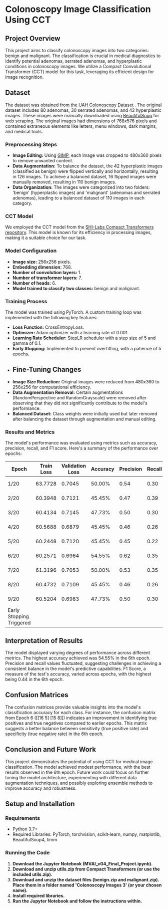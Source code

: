 # Colonoscopy Image Classification Using CCT
## Project Overview
This project aims to classify colonoscopy images into two categories: benign and malignant. The classification is crucial in medical diagnostics to identify potential adenomas, serrated adenomas, and hyperplastic conditions in colonoscopy images. We utilize a Compact Convolutional Transformer (CCT) model for this task, leveraging its efficient design for image recognition.

## Dataset
The dataset was obtained from the [UAH Colonoscopy Dataset](https://www.depeca.uah.es/colonoscopy_dataset/) . The original dataset includes 80 adenomas, 30 serrated adenomas, and 42 hyperplastic images. These images were manually downloaded using [BeautifulSoup](https://pypi.org/project/beautifulsoup4/) for web scraping. The original images had dimensions of 768x576 pixels and contained extraneous elements like letters, menu windows, dark margins, and medical tools.

### Preprocessing Steps
- **Image Editing:** Using [GIMP](https://www.gimp.org/), each image was cropped to 480x360 pixels to remove unwanted content.
- **Data Augmentation:** To balance the dataset, the 42 hyperplastic images (classified as benign) were flipped vertically and horizontally, resulting in 126 images. To achieve a balanced dataset, 16 flipped images were manually removed, resulting in 110 benign images.
- **Data Organization:** The images were categorized into two folders: 'benign' (hyperplastic images) and 'malignant' (adenomas and serrated adenomas), leading to a balanced dataset of 110 images in each category.
### CCT Model
We employed the CCT model from the [SHI-Labs Compact Transformers repository](https://github.com/SHI-Labs/Compact-Transformers). This model is known for its efficiency in processing images, making it a suitable choice for our task.

### Model Configuration
- **Image size:** 256x256 pixels.
- **Embedding dimension:** 768.
- **Number of convolution layers:** 1.
- **Number of transformer layers:** 7.
- **Number of heads:** 6.
- **Model trained to classify two classes:** benign and malignant.
### Training Process
The model was trained using PyTorch. A custom training loop was implemented with the following key features:

- **Loss Function:** CrossEntropyLoss.
- **Optimizer:** Adam optimizer with a learning rate of 0.001.
- **Learning Rate Scheduler:** StepLR scheduler with a step size of 5 and gamma of 0.1.
- **Early Stopping:** Implemented to prevent overfitting, with a patience of 5 epochs.
- ## Fine-Tuning Changes
- **Image Size Reduction:** Original images were reduced from 480x360 to 256x256 for computational efficiency.
- **Data Augmentation Removal:** Certain augmentations (RandomPerspective and RandomGrayscale) were removed after observing that they did not significantly contribute to the model's performance.
- **Balanced Dataset:** Class weights were initially used but later removed after balancing the dataset through augmentation and manual editing.
### Results and Metrics
The model's performance was evaluated using metrics such as accuracy, precision, recall, and F1 score. Here's a summary of the performance over epochs:

| Epoch    | Train Loss | Validation Loss | Accuracy | Precision | Recall | F1 Score | Confusion Matrix   |
| -------- | ---------- | --------------- | -------- | --------- | ------ | -------- | ------------------ |
| 1/20     | 63.7728    | 0.7045          | 50.00%   | 0.54      | 0.30   | 0.39     | [[15  6] [16  7]]  |
| 2/20     | 60.3948    | 0.7121          | 45.45%   | 0.47      | 0.39   | 0.43     | [[11 10] [14  9]]  |
| 3/20     | 60.4134    | 0.7145          | 47.73%   | 0.50      | 0.30   | 0.38     | [[14  7] [16  7]]  |
| 4/20     | 60.5688    | 0.6879          | 45.45%   | 0.46      | 0.26   | 0.33     | [[14  7] [17  6]]  |
| 5/20     | 60.2448    | 0.7120          | 45.45%   | 0.45      | 0.22   | 0.29     | [[15  6] [18  5]]  |
| 6/20     | 60.2571    | 0.6964          | 54.55%   | 0.62      | 0.35   | 0.44     | [[16  5] [15  8]]  |
| 7/20     | 61.3196    | 0.7053          | 50.00%   | 0.53      | 0.35   | 0.42     | [[14  7] [15  8]]  |
| 8/20     | 60.4732    | 0.7109          | 45.45%   | 0.46      | 0.26   | 0.33     | [[14  7] [17  6]]  |
| 9/20     | 60.5204    | 0.6983          | 47.73%   | 0.50      | 0.30   | 0.38     | [[14  7] [16  7]]  |
| Early Stopping Triggered                    |

## Interpretation of Results
The model displayed varying degrees of performance across different metrics. The highest accuracy achieved was 54.55% in the 6th epoch.
Precision and recall values fluctuated, suggesting challenges in achieving a consistent balance in the model's predictive capabilities.
F1 Score, a measure of the test's accuracy, varied across epochs, with the highest being 0.44 in the 6th epoch.

## Confusion Matrices
The confusion matrices provide valuable insights into the model's classification accuracy for each class.
For instance, the confusion matrix from Epoch 6 ([[16 5] [15 8]]) indicates an improvement in identifying true positives and true negatives compared to earlier epochs.
This matrix suggests a better balance between sensitivity (true positive rate) and specificity (true negative rate) in the 6th epoch.

## Conclusion and Future Work
This project demonstrates the potential of using CCT for medical image classification. The model achieved modest performance, with the best results observed in the 6th epoch. Future work could focus on further tuning the model architecture, experimenting with different data augmentation techniques, and possibly exploring ensemble methods to improve accuracy and robustness.

## Setup and Installation
### Requirements
- Python 3.7+
- Required Libraries: PyTorch, torchvision, scikit-learn, numpy, matplotlib, BeautifulSoup4, timm
### Running the Code
1. **Download the Jupyter Notebook (MVAI_v04_Final_Project.ipynb).**
2. **Download and unzip utils.zip from Compact Transformers (or use the included utils.zip).**
3. **Download and unzip the dataset files (benign.zip and malignant.zip). Place them in a folder named 'Colonoscopy Images 3' (or your chosen name).**
4. **Install required libraries.**
5. **Run the Jupyter Notebook and follow the instructions within.**
